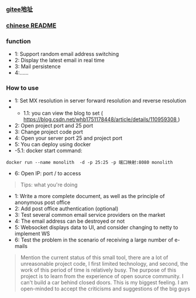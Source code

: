 ###  [gitee地址](http://gitee.com/opsx/monolith-mail)

###  [chinese README](./README_zh.md)

### function

- 1: Support random email address switching
- 2: Display the latest email in real time
- 3: Mail persistence
- 4:......

### How to use

- 1: Set MX resolution in server forward resolution and reverse resolution
- - 1.1: you can view the blog to set ([ https://blog.csdn.net/whb1751178448/article/details/110959308 ]() )
- 2: Open project port and 25 port
- 3: Change project code port
- 4: Open your server port 25 and project port
- 5: You can deploy using docker
- -5.1: docker start command:

```
docker run --name monolith  -d -p 25:25 -p 端口映射:8080 monolith
```

- 6: Open IP: port / to access

> Tips: what you're doing

- 1: Write a more complete document, as well as the principle of anonymous post office
- 2: Add post office authentication (optional)
- 3: Test several common email service providers on the market
- 4: The email address can be destroyed or not
- 5: Websocket displays data to UI, and consider changing to netty to implement WS
- 6: Test the problem in the scenario of receiving a large number of e-mails

> Mention the current status of this small tool, there are a lot of unreasonable project code, I first limited technology, and second, the work of this period of time is relatively busy. The purpose of this project is to learn from the experience of open source community. I can't build a car behind closed doors. This is my biggest feeling. I am open-minded to accept the criticisms and suggestions of the big guys
